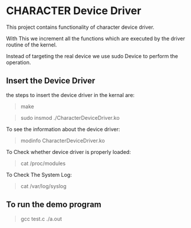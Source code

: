 # CHARACTER Device Driver

This project contains functionality of character device driver.

With This we increment all the functions which are executed by the driver routine of the kernel.

Instead of targeting the real device we use sudo Device to perform the operation.

## Insert the Device Driver

the steps to insert the device driver in the kernal are:
> make

> sudo insmod ./CharacterDeviceDriver.ko

To see the information about the device driver:
> modinfo CharacterDeviceDriver.ko

To Check whether device driver is properly loaded:
> cat /proc/modules

To Check The System Log:
> cat /var/log/syslog

## To run the demo program

> gcc test.c 
> ./a.out


